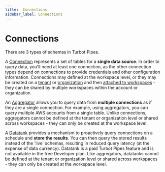 ```yaml
---
title:  Connections
sidebar_label: Connections
---
```


# Connections






There are 3 types of schemas in Turbot Pipes.

A [Connection](connections) represents a set of tables for a **single data source**.  In order to query data, you'll need at least one connection, as the other connection types depend on connections to provide credentials and other configuration information. Connections may defined at the workspace level, or they may be created on a [tenant](/pipes/docs/tenants/connections) or [organization](/pipes/docs/org-connections) and then [attached to workspaces](/pipes/docs/connections#adding-schemas) - they can be shared by multiple workspaces within the account or organization. 

An [Aggregator](aggregators) allows you to query data from **multiple connections** as if they are a single connection. For example, using aggregators, you can query multiple AWS accounts from a single table.  Unlike connections, aggregators cannot be defined at the tenant or organization level or shared across workspaces - they can only be created at the workspace level.

A [Datatank](datatank) provides a mechanism to proactively query connections on a schedule and **store the results**. You can then query the stored results instead of the 'live' schemas, resulting in reduced query latency (at the expense of data currency). Datatank is a paid Turbot Pipes feature and is not available in the free Developer plan.  Like aggregators, datatanks cannot be defined at the tenant or organization level or shared across workspaces - they can only be created at the workspace level.
